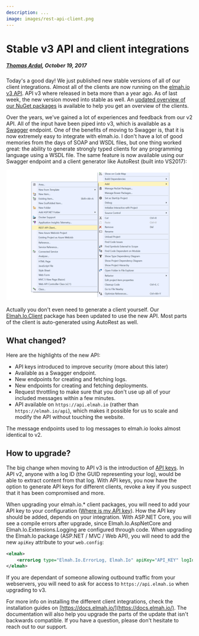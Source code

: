 ```yaml
---
description: ...
image: images/rest-api-client.png
---
```


# Stable v3 API and client integrations

##### [Thomas Ardal](http://elmah.io/about/), October 19, 2017

Today's a good day! We just published new stable versions of all of our client integrations. Almost all of the clients are now running on the [elmah.io v3 API](https://api.elmah.io/swagger/ui/index). API v3 where released in beta more than a year ago. As of last week, the new version moved into stable as well. An [updated overview of our NuGet packages](https://blog.elmah.io/elmah-io-nuget-packages-revisited/) is available to help you get an overview of the clients.

Over the years, we've gained a lot of experiences and feedback from our v2 API. All of the input have been piped into v3, which is available as a [Swagger](https://swagger.io/) endpoint. One of the benefits of moving to Swagger is, that it is now extremely easy to integrate with elmah.io. I don't have a lot of good memories from the days of SOAP and WSDL files, but one thing worked great: the ability to generate strongly typed clients for any programming language using a WSDL file. The same feature is now available using our Swagger endpoint and a client generator like AutoRest (built into VS2017):

![Generate REST API clients in VS2017](images/rest-api-client.png)

Actually you don't even need to generate a client yourself. Our [Elmah.Io.Client](https://www.nuget.org/packages/elmah.io.client/) package has been updated to use the new API. Most parts of the client is auto-generated using AutoRest as well.

## What changed?

Here are the highlights of the new API:

- API keys introduced to improve security (more about this later)
- Available as a Swagger endpoint.
- New endpoints for creating and fetching logs.
- New endpoints for creating and fetching deployments.
- Request throttling to make sure that you don't use up all of your included messages within a few minutes.
- API available on `https://api.elmah.io` (rather than `https://elmah.io/api`), which makes it possible for us to scale and modify the API without touching the website.

The message endpoints used to log messages to elmah.io looks almost identical to v2.

## How to upgrade?

The big change when moving to API v3 is the introduction of [API keys](https://blog.elmah.io/five-advantages-by-moving-your-subscription/#multiple-api-keys). In API v2, anyone with a log ID (the GUID representing your log), would be able to extract content from that log. With API keys, you now have the option to generate API keys for different clients, revoke a key if you suspect that it has been compromised and more.

When upgrading your elmah.io.* client packages, you will need to add your API key to your configuration ([Where is my API key](https://docs.elmah.io/where-is-my-api-key/)). How the API key should be added, depends on your integration. With ASP.NET Core, you will see a compile errors after upgrade, since Elmah.Io.AspNetCore and Elmah.Io.Extensions.Logging are configured through code. When upgrading the Elmah.Io package (ASP.NET / MVC / Web API), you will need to add the new `apiKey` attribute to your `web.config`:

```xml
<elmah>
    <errorLog type="Elmah.Io.ErrorLog, Elmah.Io" apiKey="API_KEY" logId="LOG_ID" />
</elmah>
```

If you are dependant of someone allowing outbound traffic from your webservers, you will need to ask for access to `https://api.elmah.io` when upgrading to v3.

For more info on installing the different client integrations, check the installation guides on [https://docs.elmah.io/](https://docs.elmah.io/). The documentation will also help you upgrade the parts of the update that isn't backwards compatible. If you have a question, please don't hesitate to reach out to our support.